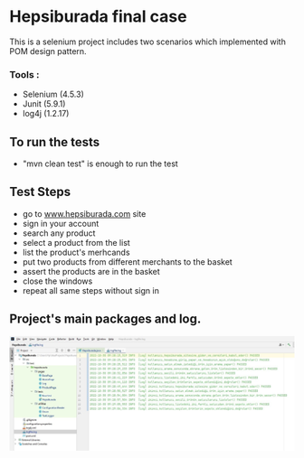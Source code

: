#  Hepsiburada final case 
   This is a selenium project includes two scenarios which implemented with POM design pattern.
  
  ### Tools : 
   - Selenium (4.5.3)
   - Junit  (5.9.1)
   - log4j (1.2.17)

## To run the tests
- "mvn clean test" is enough to run the test
   
## Test Steps
- go to www.hepsiburada.com site
- sign in your account
- search any product
- select a product from the list
- list the product's merhcands
- put two products from different merchants to the basket
- assert the products are in the basket
- close the windows
- repeat all same steps without sign in

## Project's main packages and log.
![image](project1.jpg)  



